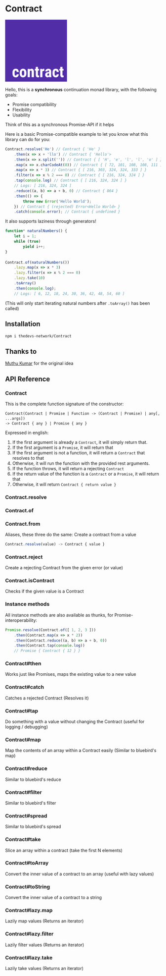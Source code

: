 # Contract

<img src="assets/contract.png" alt="Logo" width= "200px" />

Hello, this is a **synchronous** continuation monad library, with the following goals:

* Promise compatibility
* Flexibility
* Usability

Think of this as a synchronous Promise-API if it helps

Here is a basic Promise-compatible example to let you know what this library can do for you:

```js
Contract.resolve('He') // Contract { 'He' }
	.then(x => x + 'llo') // Contract { 'Hello'>
	.then(x => x.split('')) // Contract { [ 'H', 'e', 'l', 'l', 'o' ] }
	.map(x => x.charCodeAt(0)) // Contract { [ 72, 101, 108, 108, 111 ] }
	.map(x => x * 3) // Contract { [ 216, 303, 324, 324, 333 ] }
	.filter(x => x % 2 === 0) // Contract { [ 216, 324, 324 ] }
	.tap(console.log) // Contract { [ 216, 324, 324 ] }
	// Logs: [ 216, 324, 324 ]
	.reduce((a, b) => a + b, 0) // Contract { 864 }
	.then(() => {
		throw new Error('Hello World');
	}) // Contract { (rejected) Error<Hello World> }
	.catch(console.error); // Contract { undefined }
```

It also supports laziness through generators!

```js
function* naturalNumbers() {
	let i = 1;
	while (true)
		yield i++;
}

Contract.of(naturalNumbers())
	.lazy.map(x => x * 3)
	.lazy.filter(x => x % 2 === 0)
	.lazy.take(10)
	.toArray()
	.then(console.log);
	// Logs: [ 6, 12, 18, 24, 30, 36, 42, 48, 54, 60 ]
```

(This will only start iterating natural numbers after `.toArray()` has been called)

## Installation

```sh
npm i thedevs-network/Contract
```

## Thanks to

[Muthu Kumar](/MKRhere) for the original idea

## API Reference

### Contract

This is the complete function signature of the constructor:

```
Contract(Contract | Promise | Function -> (Contract | Promise) | any[, ...args])
-> Contract { any } | Promise { any }
```

Expressed in english:

1. If the first argument is already a `Contract`, it will simply return that.
1. If the first argument is a `Promise`, it will return that
1. If the first argument is not a function, it will return a `Contract` that resolves to that
1. Otherwise, it will run the function with the provided rest arguments.
1. If the function throws, it will return a rejecting `Contract`
1. If the return value of the function is a `Contract` or a `Promise`, it will return that
1. Otherwise, it will return `Contract { return value }`

### Contract.resolve

### Contract.of

### Contract.from

Aliases, these three do the same: Create a contract from a value

```js
Contract.resolve(value) -> Contract { value }
```

### Contract.reject

Create a rejecting Contract from the given error (or value)

### Contract.isContract

Checks if the given value is a Contract

### Instance methods

All instance methods are also available as thunks, for Promise-interoperability:

```js
Promise.resolve(Contract.of([ 1, 2, 3 ]))
	.then(Contract.map(x => x * 2))
	.then(Contract.reduce((a, b) => a + b, 0))
	.then(Contract.tap(console.log))
	// Promise { Contract { 12 } }
```

### Contract#then

Works just like Promises, maps the existing value to a new value

### Contract#catch

Catches a rejected Contract (Resolves it)

### Contract#tap

Do something with a value without changing the Contract (useful for logging / debugging)

### Contract#map

Map the contents of an array within a Contract easily (Similar to bluebird's map)

### Contract#reduce

Similar to bluebird's reduce

### Contract#filter

Similar to bluebird's filter

### Contract#spread

Similar to bluebird's spread

### Contract#take

Slice an array within a contract (take the first N elements)

### Contract#toArray

Convert the inner value of a contract to an array (useful with lazy values)

### Contract#toString

Convert the inner value of a contract to a string

### Contract#lazy.map

Lazily map values (Returns an iterator)

### Contract#lazy.filter

Lazily filter values (Returns an iterator)

### Contract#lazy.take

Lazily take values (Returns an iterator)
